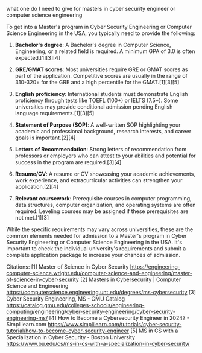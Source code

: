 
what one do I need to give for masters in cyber security engineer or computer science engineering

To get into a Master's program in Cyber Security Engineering or Computer Science Engineering in the USA, you typically need to provide the following:

1. **Bachelor's degree**: A Bachelor's degree in Computer Science, Engineering, or a related field is required. A minimum GPA of 3.0 is often expected.[1][3][4]

2. **GRE/GMAT scores**: Most universities require GRE or GMAT scores as part of the application. Competitive scores are usually in the range of 310-320+ for the GRE and a high percentile for the GMAT.[1][3][5]

3. **English proficiency**: International students must demonstrate English proficiency through tests like TOEFL (100+) or IELTS (7.5+). Some universities may provide conditional admission pending English language requirements.[1][3][5]

4. **Statement of Purpose (SOP)**: A well-written SOP highlighting your academic and professional background, research interests, and career goals is important.[2][4]

5. **Letters of Recommendation**: Strong letters of recommendation from professors or employers who can attest to your abilities and potential for success in the program are required.[3][4]

6. **Resume/CV**: A resume or CV showcasing your academic achievements, work experience, and extracurricular activities can strengthen your application.[2][4]

7. **Relevant coursework**: Prerequisite courses in computer programming, data structures, computer organization, and operating systems are often required. Leveling courses may be assigned if these prerequisites are not met.[1][3]

While the specific requirements may vary across universities, these are the common elements needed for admission to a Master's program in Cyber Security Engineering or Computer Science Engineering in the USA. It's important to check the individual university's requirements and submit a complete application package to increase your chances of admission.

Citations:
[1] Master of Science in Cyber Security https://engineering-computer-science.wright.edu/computer-science-and-engineering/master-of-science-in-cyber-security
[2] Masters in Cybersecurity | Computer Science and Engineering https://computerscience.engineering.unt.edu/degrees/ms-cybersecurity
[3] Cyber Security Engineering, MS - GMU Catalog https://catalog.gmu.edu/colleges-schools/engineering-computing/engineering/cyber-security-engineering/cyber-security-engineering-ms/
[4] How to Become a Cybersecurity Engineer in 2024? - Simplilearn.com https://www.simplilearn.com/tutorials/cyber-security-tutorial/how-to-become-cyber-security-engineer
[5] MS in CS with a Specialization in Cyber Security - Boston University https://www.bu.edu/cs/ms-in-cs-with-a-specialization-in-cyber-security/

